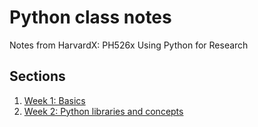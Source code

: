 # Python class notes
Notes from  HarvardX: PH526x Using Python for Research 

## Sections

1. [Week 1: Basics](Wk1_basics.md)
2. [Week 2: Python libraries and concepts](Wk2_Py_librariesAndConcepts.md)
